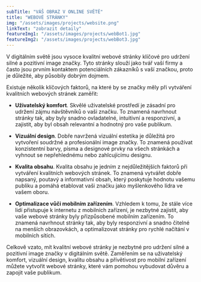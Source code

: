 ```yaml
---
subTitle: "VÁŠ OBRAZ V ONLINE SVĚTĚ" 
title: "WEBOVÉ STRÁNKY"
img: "/assets/images/projects/website.png"
linkText: "zobrazit detaily"
featureImg1: "/assets/images/projects/webBot1.jpg"
featureImg2: "/assets/images/projects/webBot3.jpg"
---
```

V digitálním světě jsou vysoce kvalitní webové stránky klíčové pro udržení silné a pozitivní image značky. Tyto stránky slouží jako tvář vaší firmy a často jsou prvním kontaktem potenciálních zákazníků s vaší značkou, proto je důležité, aby působily dobrým dojmem.

Existuje několik klíčových faktorů, na které by se značky měly při vytváření kvalitních webových stránek zaměřit:

- **Uživatelský komfort**. Skvělé uživatelské prostředí je zásadní pro udržení zájmu návštěvníků o vaši značku. To znamená navrhnout stránky tak, aby byly snadno ovladatelné, intuitivní a responzivní, a zajistit, aby byl obsah relevantní a hodnotný pro vaše publikum.

- **Vizuální design**. Dobře navržená vizuální estetika je důležitá pro vytvoření soudržné a profesionální image značky. To znamená používat konzistentní barvy, písma a designové prvky na všech stránkách a vyhnout se nepřehlednému nebo zahlcujícímu designu.

- **Kvalita obsahu**. Kvalita obsahu je jedním z nejdůležitějších faktorů při vytváření kvalitních webových stránek. To znamená vytvářet dobře napsaný, poutavý a informativní obsah, který poskytuje hodnotu vašemu publiku a pomáhá etablovat vaši značku jako myšlenkového lídra ve vašem oboru.

- **Optimalizace vůči mobilním zařízením**. Vzhledem k tomu, že stále více lidí přistupuje k internetu z mobilních zařízení, je nezbytné zajistit, aby vaše webové stránky byly přizpůsobené mobilním zařízením. To znamená navrhnout stránky tak, aby byly responzivní a snadno čitelné na menších obrazovkách, a optimalizovat stránky pro rychlé načítání v mobilních sítích.

Celkově vzato, mít kvalitní webové stránky je nezbytné pro udržení silné a pozitivní image značky v digitálním světě. Zaměřením se na uživatelský komfort, vizuální design, kvalitu obsahu a přívětivost pro mobilní zařízení můžete vytvořit webové stránky, které vám pomohou vybudovat důvěru a zapojit vaše publikum.